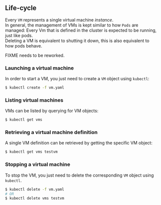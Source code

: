 ## Life-cycle

Every `VM` represents a single virtual machine _instance_.  
In general, the management of VMs is kept similar to how `Pods` are managed: Every Vm that is defined in the cluster is expected to be running, just like pods.  
Deleting a VM is equivalent to shutting it down, this is also equivalent to how pods behave.

FIXME needs to be reworked.

### Launching a virtual machine

In order to start a VM, you just need to create a `VM` object using `kubectl`:

```bash
$ kubectl create -f vm.yaml
```

### Listing virtual machines

VMs can be listed by querying for VM objects:

```bash
$ kubectl get vms
```

### Retrieving a virtual machine definition

A single VM definition can be retrieved by getting the specific VM object:

```bash
$ kubectl get vms testvm
```

### Stopping a virtual machine

To stop the VM, you just need to delete the corresponding `VM` object using `kubectl`.

```bash
$ kubectl delete -f vm.yaml
# OR
$ kubectl delete vms testvm
```



